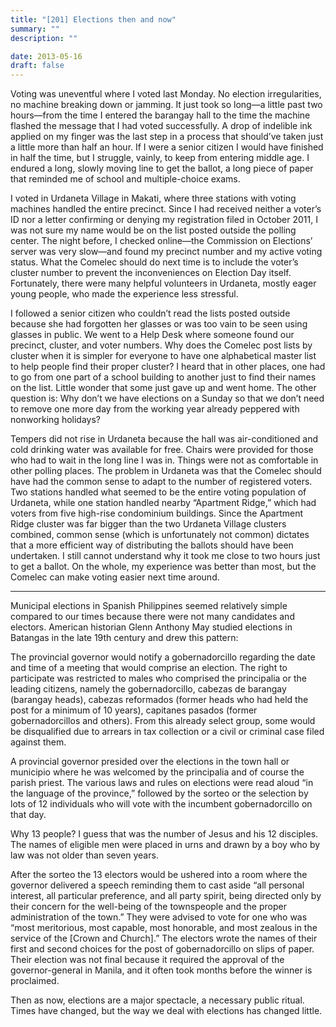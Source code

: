 ```yaml
---
title: "[201] Elections then and now"
summary: ""
description: ""

date: 2013-05-16
draft: false
---
```


Voting was uneventful where I voted last Monday. No election irregularities, no machine breaking down or jamming. It just took so long—a little past two hours—from the time I entered the barangay hall to the time the machine flashed the message that I had voted successfully. A drop of indelible ink applied on my finger was the last step in a process that should’ve taken just a little more than half an hour. If I were a senior citizen I would have finished in half the time, but I struggle, vainly, to keep from entering middle age. I endured a long, slowly moving line to get the ballot, a long piece of paper that reminded me of school and multiple-choice exams.

I voted in Urdaneta Village in Makati, where three stations with voting machines handled the entire precinct. Since I had received neither a voter’s ID nor a letter confirming or denying my registration filed in October 2011, I was not sure my name would be on the list posted outside the polling center. The night before, I checked online—the Commission on Elections’ server was very slow—and found my precinct number and my active voting status. What the Comelec should do next time is to include the voter’s cluster number to prevent the inconveniences on Election Day itself. Fortunately, there were many helpful volunteers in Urdaneta, mostly eager young people, who made the experience less stressful.

I followed a senior citizen who couldn’t read the lists posted outside because she had forgotten her glasses or was too vain to be seen using glasses in public. We went to a Help Desk where someone found our precinct, cluster, and voter numbers. Why does the Comelec post lists by cluster when it is simpler for everyone to have one alphabetical master list to help people find their proper cluster? I heard that in other places, one had to go from one part of a school building to another just to find their names on the list. Little wonder that some just gave up and went home. The other question is: Why don’t we have elections on a Sunday so that we don’t need to remove one more day from the working year already peppered with nonworking holidays?

Tempers did not rise in Urdaneta because the hall was air-conditioned and cold drinking water was available for free. Chairs were provided for those who had to wait in the long line I was in. Things were not as comfortable in other polling places. The problem in Urdaneta was that the Comelec should have had the common sense to adapt to the number of registered voters. Two stations handled what seemed to be the entire voting population of Urdaneta, while one station handled nearby “Apartment Ridge,” which had voters from five high-rise condominium buildings. Since the Apartment Ridge cluster was far bigger than the two Urdaneta Village clusters combined, common sense (which is unfortunately not common) dictates that a more efficient way of distributing the ballots should have been undertaken. I still cannot understand why it took me close to two hours just to get a ballot. On the whole, my experience was better than most, but the Comelec can make voting easier next time around.

* * *

Municipal elections in Spanish Philippines seemed relatively simple compared to our times because there were not many candidates and electors. American historian Glenn Anthony May studied elections in Batangas in the late 19th century and drew this pattern:

The provincial governor would notify a gobernadorcillo regarding the date and time of a meeting that would comprise an election. The right to participate was restricted to males who comprised the principalia or the leading citizens, namely the gobernadorcillo, cabezas de barangay (barangay heads), cabezas reformados (former heads who had held the post for a minimum of 10 years), capitanes pasados (former gobernadorcillos and others). From this already select group, some would be disqualified due to arrears in tax collection or a civil or criminal case filed against them.

A provincial governor presided over the elections in the town hall or municipio where he was welcomed by the principalia and of course the parish priest. The various laws and rules on elections were read aloud “in the language of the province,” followed by the sorteo or the selection by lots of 12 individuals who will vote with the incumbent gobernadorcillo on that day.

Why 13 people? I guess that was the number of Jesus and his 12 disciples. The names of eligible men were placed in urns and drawn by a boy who by law was not older than seven years.

After the sorteo the 13 electors would be ushered into a room where the governor delivered a speech reminding them to cast aside “all personal interest, all particular preference, and all party spirit, being directed only by their concern for the well-being of the townspeople and the proper administration of the town.” They were advised to vote for one who was “most meritorious, most capable, most honorable, and most zealous in the service of the [Crown and Church].” The electors wrote the names of their first and second choices for the post of gobernadorcillo on slips of paper. Their election was not final because it required the approval of the governor-general in Manila, and it often took months before the winner is proclaimed.

Then as now, elections are a major spectacle, a necessary public ritual. Times have changed, but the way we deal with elections has changed little.
